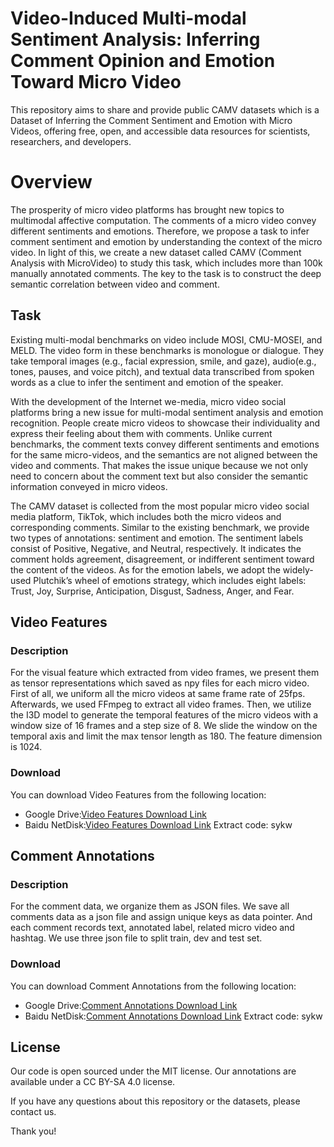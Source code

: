 # Video-Induced Multi-modal Sentiment Analysis: Inferring Comment Opinion and Emotion Toward Micro Video

 This repository aims to share and provide public CAMV datasets which is a Dataset of Inferring the Comment Sentiment and Emotion with Micro Videos, offering free, open, and accessible data resources for scientists, researchers, and developers.

# Overview
The prosperity of micro video platforms has brought new topics to multimodal affective computation. The comments of a micro video convey different sentiments and emotions. Therefore, we propose a task to infer comment sentiment and emotion by understanding the context of the micro video. In light of this, we create a new dataset called CAMV (Comment Analysis with MicroVideo) to study this task, which includes more than 100k manually annotated comments. The key to the task is to construct the deep semantic correlation between video and comment. 
## Task
Existing multi-modal benchmarks on video include MOSI, CMU-MOSEI, and MELD. The video form in these benchmarks is monologue or dialogue. They take temporal images (e.g., facial expression, smile, and gaze), audio(e.g., tones, pauses, and voice pitch), and textual data transcribed from spoken words as a clue to infer the sentiment and emotion of the speaker.

With the development of the Internet we-media, micro video social platforms bring a new issue for multi-modal sentiment analysis and emotion recognition. People create micro videos to showcase their individuality and express their feeling about them with comments. Unlike current benchmarks, the comment texts convey different sentiments and emotions for the same micro-videos, and the semantics are not aligned between the video and comments. That makes the issue unique because we not only need to concern about the comment text but also consider the semantic information conveyed in micro videos.

The CAMV dataset is collected from the most popular micro video social media platform, TikTok, which includes both the micro videos and corresponding comments.
Similar to the existing benchmark, we provide two types of annotations: sentiment and emotion. The sentiment labels consist of Positive, Negative, and Neutral, respectively. It indicates the comment holds agreement, disagreement, or indifferent sentiment toward the content of the videos. As for the emotion labels, we adopt the widely-used Plutchik’s wheel of emotions strategy, which includes eight labels: Trust, Joy, Surprise, Anticipation, Disgust, Sadness, Anger, and Fear.


## Video Features
### Description

For the visual feature which extracted from video frames, we present them as tensor representations which saved as npy files for each micro video. First of all, we uniform all the micro videos at same frame rate of 25fps. Afterwards, we used FFmpeg to extract all video frames. Then, we utilize the I3D model to generate the temporal features of the micro videos with a window size of 16 frames and a step size of 8. We slide the window on the temporal axis and limit the max tensor length as 180. The feature dimension is 1024.

### Download

You can download Video Features from the following location:

- Google Drive:[Video Features Download Link](https://drive.google.com/file/d/1kZUSbQsCjnx1Q4OzDiX5JAH5OExG0HxF/view?usp=sharing)
- Baidu NetDisk:[Video Features Download Link](https://pan.baidu.com/s/19K-7D4cFrY0lkhuwEVU1pg?pwd=sykw) Extract code: sykw

## Comment Annotations

### Description

For the comment data, we organize them as JSON files. We save all comments data as a json file and assign unique keys as data pointer. And each comment records text, annotated label, related micro video and hashtag. We use three json file to split train, dev and test set.

### Download

You can download Comment Annotations from the following location:

- Google Drive:[Comment Annotations Download Link](https://drive.google.com/drive/folders/1H1qUc6UCYWdg6NK9n4BwqM5aCCVM5dcF?usp=sharing)
- Baidu NetDisk:[Comment Annotations Download Link](https://pan.baidu.com/s/19K-7D4cFrY0lkhuwEVU1pg?pwd=sykw) Extract code: sykw



## License

 Our code is open sourced under the MIT license. Our annotations are available under a CC BY-SA 4.0 license.

If you have any questions about this repository or the datasets, please contact us.

Thank you!
